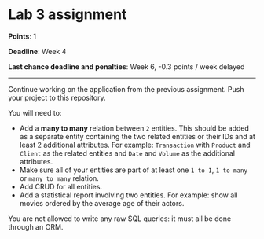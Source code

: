 # Lab 3 assignment

**Points**: 1

**Deadline**: Week 4

**Last chance deadline and penalties**: Week 6, -0.3 points / week delayed

----

Continue working on the application from the previous assignment. Push your project to this repository.

You will need to:
- Add a **many to many** relation between `2` entities. This should be added as a separate entity containing the two related entities or their IDs and at least 2 additional attributes. For example: `Transaction` with `Product` and `Client` as the related entities and `Date` and `Volume` as the additional attributes.
- Make sure all of your entities are part of at least one `1 to 1`, `1 to many` or `many to many` relation.
- Add CRUD for all entities.
- Add a statistical report involving two entities. For example: show all movies ordered by the average age of their actors.

You are not allowed to write any raw SQL queries: it must all be done through an ORM.
